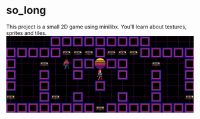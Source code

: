 # so_long
This project is a small 2D game using minilibx. You'll learn about textures, sprites and tiles.
![Preview](https://github.com/frogfromlake/so_long/blob/master/preview.png)
